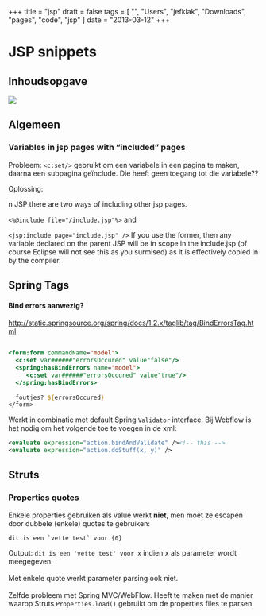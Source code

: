 +++
title = "jsp"
draft = false
tags = [
    "",
    "Users",
    "jefklak",
    "Downloads",
    "pages",
    "code",
    "jsp"
]
date = "2013-03-12"
+++
# JSP snippets 

## Inhoudsopgave 

<img style='' src='/img/indexmenu>code/jsp|js context navbar nocookie'>

## Algemeen 

### Variables in jsp pages with “included” pages 

Probleem: `<c:set/>` gebruikt om een variabele in een pagina te maken, daarna een subpagina geïnclude. Die heeft geen toegang tot die variabele??

Oplossing: 

n JSP there are two ways of including other jsp pages.

`<%@include file="/include.jsp"%>`
and

`<jsp:include page="include.jsp" />`
If you use the former, then any variable declared on the parent JSP will be in scope in the include.jsp (of course Eclipse will not see this as you surmised) as it is effectively copied in by the compiler.

## Spring Tags 

#### Bind errors aanwezig? 

http://static.springsource.org/spring/docs/1.2.x/taglib/tag/BindErrorsTag.html

```jsp

<form:form commandName="model">
  <c:set var######"errorsOccured" value"false"/>
  <spring:hasBindErrors name="model">
     <c:set var######"errorsOccured" value"true"/>
  </spring:hasBindErrors>
  
  foutjes? ${errorsOccured}
</form>
```

Werkt in combinatie met default Spring `Validator` interface. Bij Webflow is het nodig om het volgende toe te voegen in de xml:

```xml
<evaluate expression="action.bindAndValidate" /><!-- this -->
<evaluate expression="action.doStuff(x, y)" />
```

## Struts 

### Properties quotes 

Enkele properties gebruiken als value werkt **niet**, men moet ze escapen door dubbele (enkele) quotes te gebruiken:

```
dit is een `vette test` voor {0}
```

Output: `dit is een 'vette test' voor x` indien x als parameter wordt meegegeven. <br/><br/>
Met enkele quote werkt parameter parsing ook niet.<br/><br/>
Zelfde probleem met Spring MVC/WebFlow. Heeft te maken met de manier waarop Struts `Properties.load()` gebruikt om de properties files te parsen.
